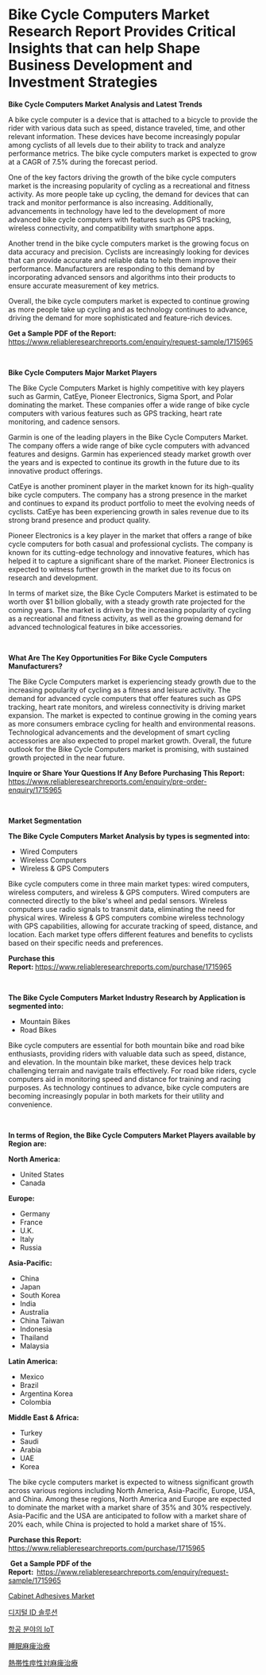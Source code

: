<p><h1>Bike Cycle Computers Market Research Report Provides Critical Insights that can help Shape Business Development and Investment Strategies</h1></p><p><strong>Bike Cycle Computers Market Analysis and Latest Trends</strong></p>
<p><p>A bike cycle computer is a device that is attached to a bicycle to provide the rider with various data such as speed, distance traveled, time, and other relevant information. These devices have become increasingly popular among cyclists of all levels due to their ability to track and analyze performance metrics. The bike cycle computers market is expected to grow at a CAGR of 7.5% during the forecast period.</p><p>One of the key factors driving the growth of the bike cycle computers market is the increasing popularity of cycling as a recreational and fitness activity. As more people take up cycling, the demand for devices that can track and monitor performance is also increasing. Additionally, advancements in technology have led to the development of more advanced bike cycle computers with features such as GPS tracking, wireless connectivity, and compatibility with smartphone apps.</p><p>Another trend in the bike cycle computers market is the growing focus on data accuracy and precision. Cyclists are increasingly looking for devices that can provide accurate and reliable data to help them improve their performance. Manufacturers are responding to this demand by incorporating advanced sensors and algorithms into their products to ensure accurate measurement of key metrics.</p><p>Overall, the bike cycle computers market is expected to continue growing as more people take up cycling and as technology continues to advance, driving the demand for more sophisticated and feature-rich devices.</p></p>
<p><strong>Get a Sample PDF of the Report:&nbsp;</strong> <a href="https://www.reliableresearchreports.com/enquiry/request-sample/1715965">https://www.reliableresearchreports.com/enquiry/request-sample/1715965</a></p>
<p>&nbsp;</p>
<p><strong>Bike Cycle Computers Major Market Players</strong></p>
<p><p>The Bike Cycle Computers Market is highly competitive with key players such as Garmin, CatEye, Pioneer Electronics, Sigma Sport, and Polar dominating the market. These companies offer a wide range of bike cycle computers with various features such as GPS tracking, heart rate monitoring, and cadence sensors.</p><p>Garmin is one of the leading players in the Bike Cycle Computers Market. The company offers a wide range of bike cycle computers with advanced features and designs. Garmin has experienced steady market growth over the years and is expected to continue its growth in the future due to its innovative product offerings.</p><p>CatEye is another prominent player in the market known for its high-quality bike cycle computers. The company has a strong presence in the market and continues to expand its product portfolio to meet the evolving needs of cyclists. CatEye has been experiencing growth in sales revenue due to its strong brand presence and product quality.</p><p>Pioneer Electronics is a key player in the market that offers a range of bike cycle computers for both casual and professional cyclists. The company is known for its cutting-edge technology and innovative features, which has helped it to capture a significant share of the market. Pioneer Electronics is expected to witness further growth in the market due to its focus on research and development.</p><p>In terms of market size, the Bike Cycle Computers Market is estimated to be worth over $1 billion globally, with a steady growth rate projected for the coming years. The market is driven by the increasing popularity of cycling as a recreational and fitness activity, as well as the growing demand for advanced technological features in bike accessories.</p></p>
<p>&nbsp;</p>
<p><strong>What Are The Key Opportunities For Bike Cycle Computers Manufacturers?</strong></p>
<p><p>The Bike Cycle Computers market is experiencing steady growth due to the increasing popularity of cycling as a fitness and leisure activity. The demand for advanced cycle computers that offer features such as GPS tracking, heart rate monitors, and wireless connectivity is driving market expansion. The market is expected to continue growing in the coming years as more consumers embrace cycling for health and environmental reasons. Technological advancements and the development of smart cycling accessories are also expected to propel market growth. Overall, the future outlook for the Bike Cycle Computers market is promising, with sustained growth projected in the near future.</p></p>
<p><strong>Inquire or Share Your Questions If Any Before Purchasing This Report:</strong> <a href="https://www.reliableresearchreports.com/enquiry/pre-order-enquiry/1715965">https://www.reliableresearchreports.com/enquiry/pre-order-enquiry/1715965</a></p>
<p>&nbsp;</p>
<p><strong>Market Segmentation</strong></p>
<p><strong>The Bike Cycle Computers Market Analysis by types is segmented into:</strong></p>
<p><ul><li>Wired Computers</li><li>Wireless Computers</li><li>Wireless & GPS Computers</li></ul></p>
<p><p>Bike cycle computers come in three main market types: wired computers, wireless computers, and wireless & GPS computers. Wired computers are connected directly to the bike's wheel and pedal sensors. Wireless computers use radio signals to transmit data, eliminating the need for physical wires. Wireless & GPS computers combine wireless technology with GPS capabilities, allowing for accurate tracking of speed, distance, and location. Each market type offers different features and benefits to cyclists based on their specific needs and preferences.</p></p>
<p><strong>Purchase this Report:&nbsp;</strong><a href="https://www.reliableresearchreports.com/purchase/1715965">https://www.reliableresearchreports.com/purchase/1715965</a></p>
<p>&nbsp;</p>
<p><strong>The Bike Cycle Computers Market Industry Research by Application is segmented into:</strong></p>
<p><ul><li>Mountain Bikes</li><li>Road Bikes</li></ul></p>
<p><p>Bike cycle computers are essential for both mountain bike and road bike enthusiasts, providing riders with valuable data such as speed, distance, and elevation. In the mountain bike market, these devices help track challenging terrain and navigate trails effectively. For road bike riders, cycle computers aid in monitoring speed and distance for training and racing purposes. As technology continues to advance, bike cycle computers are becoming increasingly popular in both markets for their utility and convenience.</p></p>
<p>&nbsp;</p>
<p><strong>In terms of Region, the Bike Cycle Computers Market Players available by Region are:</strong></p>
<p>
    <p> <strong> North America: </strong>
        <ul>
            <li>United States</li>
            <li>Canada</li>
        </ul>
        </p> 
    <p> <strong> Europe: </strong>
        <ul>
            <li>Germany</li>
            <li>France</li>
            <li>U.K.</li>
            <li>Italy</li>
            <li>Russia</li>
        </ul>
        </p> 
    <p> <strong> Asia-Pacific: </strong>
        <ul>
            <li>China</li>
            <li>Japan</li>
            <li>South Korea</li>
            <li>India</li>
            <li>Australia</li>
            <li>China Taiwan</li>
            <li>Indonesia</li>
            <li>Thailand</li>
            <li>Malaysia</li>
        </ul>
        </p> 
    <p> <strong> Latin America: </strong>
        <ul>
            <li>Mexico</li>
            <li>Brazil</li>
            <li>Argentina Korea</li>
            <li>Colombia</li>
        </ul>
        </p> 
    <p> <strong> Middle East & Africa: </strong>
        <ul>
            <li>Turkey</li>
            <li>Saudi</li>
            <li>Arabia</li>
            <li>UAE</li>
            <li>Korea</li>
        </ul>
    </p>
    </p>
<p><p>The bike cycle computers market is expected to witness significant growth across various regions including North America, Asia-Pacific, Europe, USA, and China. Among these regions, North America and Europe are expected to dominate the market with a market share of 35% and 30% respectively. Asia-Pacific and the USA are anticipated to follow with a market share of 20% each, while China is projected to hold a market share of 15%.</p></p>
<p><strong>Purchase this Report: </strong><a href="https://www.reliableresearchreports.com/purchase/1715965">https://www.reliableresearchreports.com/purchase/1715965</a></p>
<p>&nbsp;<strong>Get a Sample PDF of the Report:&nbsp;&nbsp;</strong><a href="https://www.reliableresearchreports.com/enquiry/request-sample/1715965">https://www.reliableresearchreports.com/enquiry/request-sample/1715965</a></p>
<p><strong></strong></p>
<p><p><a href="https://view.publitas.com/reportprime-1/cabinet-adhesives-market-size-furnishes-valuable-information-encompassing-market-share-market-trends-and-projections-spanning-from-2024-to-2031/">Cabinet Adhesives Market</a></p><p><a href="https://medium.com/@frankpeters35/%EB%94%94%EC%A7%80%ED%84%B8-%EC%8B%A0%EC%9B%90-%EC%9D%B8%EC%A6%9D-%EC%86%94%EB%A3%A8%EC%85%98-%EC%8B%9C%EC%9E%A5-%EA%B2%BD%EC%9F%81-%EB%B6%84%EC%84%9D-%EC%8B%9C%EC%9E%A5-%EB%8F%99%ED%96%A5-%EB%B0%8F-2031%EB%85%84%EA%B9%8C%EC%A7%80%EC%9D%98-%EC%98%88%EC%B8%A1-77c6ab3f4d65">디지털 ID 솔루션</a></p><p><a href="https://medium.com/@frankpeters35/%EB%B9%84%ED%96%89%EA%B8%B0-%EC%82%B0%EC%97%85%EC%97%90%EC%84%9C%EC%9D%98-iot-%EC%8B%9C%EC%9E%A5-%EB%B6%84%EC%84%9D-%EB%B0%8F-%ED%81%AC%EA%B8%B0-%EC%98%88%EC%B8%A1%EC%9D%80-2024%EB%85%84%EB%B6%80%ED%84%B0-2031%EB%85%84%EA%B9%8C%EC%A7%80%EC%9D%98-%EA%B8%B0%EA%B0%84%EC%9D%84-%EB%8C%80%EC%83%81%EC%9C%BC%EB%A1%9C-%ED%95%A9%EB%8B%88%EB%8B%A4-4a33fe842c91">항공 분야의 IoT</a></p><p><a href="https://medium.com/@entelabrahimi1961/%E7%9D%A1%E7%9C%A0%E9%BA%BB%E7%97%BA%E6%B2%BB%E7%99%82%E5%B8%82%E5%A0%B4%E3%83%AC%E3%83%9D%E3%83%BC%E3%83%88%E3%81%AF-%E3%81%93%E3%81%AE%E5%B8%82%E5%A0%B4%E3%81%AE%E6%9C%80%E6%96%B0%E3%83%88%E3%83%AC%E3%83%B3%E3%83%89%E3%81%A8%E6%88%90%E9%95%B7%E6%A9%9F%E4%BC%9A%E3%82%92%E6%98%8E%E3%82%89%E3%81%8B%E3%81%AB%E3%81%97%E3%81%BE%E3%81%99-91911cc4ca4d">睡眠麻痺治療</a></p><p><a href="https://medium.com/@entelabrahimi1961/%E7%86%B1%E5%B8%AF%E7%97%99%E6%94%A3%E6%80%A7%E5%AF%BE%E9%BA%BB%E7%97%BA%E6%B2%BB%E7%99%82%E5%B8%82%E5%A0%B4%E3%81%AE%E3%83%88%E3%83%AC%E3%83%B3%E3%83%89%E3%81%A8%E5%B8%82%E5%A0%B4%E5%88%86%E6%9E%90%E3%81%AF-2024%E5%B9%B4%E3%81%8B%E3%82%892031%E5%B9%B4%E3%81%BE%E3%81%A7%E3%81%AE%E6%9C%9F%E9%96%93%E3%81%AB%E4%BA%88%E6%B8%AC%E3%81%95%E3%82%8C%E3%81%A6%E3%81%84%E3%81%BE%E3%81%99-2300453615d4">熱帯性痙性対麻痺治療</a></p></p>